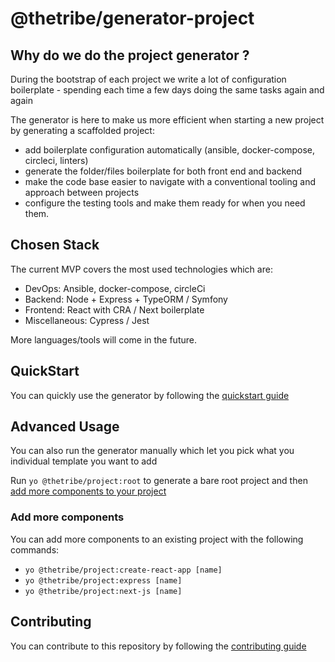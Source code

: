 # @thetribe/generator-project

## Why do we do the project generator ?

During the bootstrap of each project we write a lot of configuration boilerplate - spending each time a few days doing the same tasks again and again

The generator is here to make us more efficient when starting a new project by generating a scaffolded project:

* add boilerplate configuration automatically (ansible, docker-compose, circleci, linters)
* generate the folder/files boilerplate for both front end and backend
* make the code base easier to navigate with a conventional tooling and approach between projects
* configure the testing tools and make them ready for when you need them.

## Chosen Stack

The current MVP covers the most used technologies which are:
* DevOps: Ansible, docker-compose, circleCi
* Backend: Node + Express + TypeORM / Symfony
* Frontend: React with CRA / Next boilerplate
* Miscellaneous: Cypress / Jest

More languages/tools will come in the future.

## QuickStart

You can quickly use the generator by following the [quickstart guide](doc/QUICKSTART.md)

## Advanced Usage

You can also run the generator manually which let you pick what you individual template you want to add 

Run `yo @thetribe/project:root` to generate a bare root project and then
[add more components to your project](#add-more-components)

### Add more components

You can add more components to an existing project with the following commands:
- `yo @thetribe/project:create-react-app [name]`
- `yo @thetribe/project:express [name]`
- `yo @thetribe/project:next-js [name]`

## Contributing

You can contribute to this repository by following the [contributing guide](CONTRIBUTING.md)
